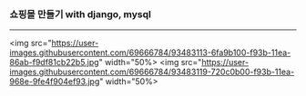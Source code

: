 ### 쇼핑몰 만들기 with django, mysql
***
<img src="https://user-images.githubusercontent.com/69666784/93483113-6fa9b100-f93b-11ea-86ab-f9df81cb22b5.jpg" width="50%></img>
<img src="https://user-images.githubusercontent.com/69666784/93483119-720c0b00-f93b-11ea-968e-9fe4f904ef93.jpg" width="50%></img>
